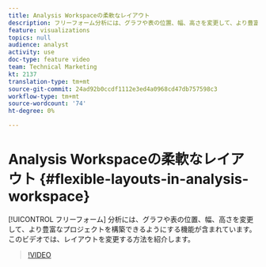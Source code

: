 ```yaml
---
title: Analysis Workspaceの柔軟なレイアウト
description: フリーフォーム分析には、グラフや表の位置、幅、高さを変更して、より豊富なプロジェクトを構築できるようにする機能が含まれています。 このビデオでは、レイアウトを変更する方法を紹介します。
feature: visualizations
topics: null
audience: analyst
activity: use
doc-type: feature video
team: Technical Marketing
kt: 2137
translation-type: tm+mt
source-git-commit: 24ad92b0ccdf1112e3ed4a0968cd47db757598c3
workflow-type: tm+mt
source-wordcount: '74'
ht-degree: 0%

---
```



# Analysis Workspaceの柔軟なレイアウト {#flexible-layouts-in-analysis-workspace}

[!UICONTROL フリーフォーム] 分析には、グラフや表の位置、幅、高さを変更して、より豊富なプロジェクトを構築できるようにする機能が含まれています。 このビデオでは、レイアウトを変更する方法を紹介します。

>[!VIDEO](https://video.tv.adobe.com/v/24706/?quality=12)
